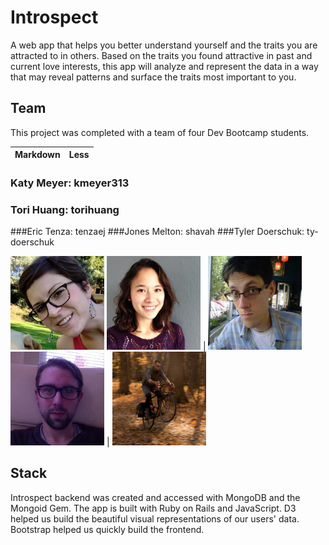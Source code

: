 # Introspect

A web app that helps you better understand yourself and the traits you are attracted to in others. Based on the traits you found attractive in past and current love interests, this app will analyze and represent the data in a way that may reveal patterns and surface the traits most important to you.

## Team

This project was completed with a team of four Dev Bootcamp students.

Markdown | Less
--- | ---

### Katy Meyer: kmeyer313
### Tori Huang: torihuang
###Eric Tenza: tenzaej
###Jones Melton: shavah
###Tyler Doerschuk: ty-doerschuk

<img src="imgs/katie_meyer.jpeg" alt="Katy Meyer" height="150">
<img src="imgs/tori_huang.jpeg" alt="Tori Huang" height="150"> | <img src="imgs/eric_tenza.jpeg" alt="Eric Tenza" height="150">
<img src="imgs/jones_melton.jpeg" alt="Jones Melton" height="150"> | <img src="imgs/tyler_d.png" alt="Tyler Doershuk" height="150">

## Stack

Introspect backend was created and accessed with MongoDB and the Mongoid Gem. The app is built with Ruby on Rails and JavaScript. D3 helped us build the beautiful visual representations of our users' data. Bootstrap helped us quickly build the frontend.

##